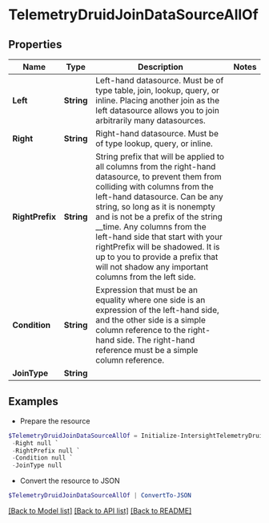 # TelemetryDruidJoinDataSourceAllOf
## Properties

Name | Type | Description | Notes
------------ | ------------- | ------------- | -------------
**Left** | **String** | Left-hand datasource. Must be of type table, join, lookup, query, or inline. Placing another join as the left datasource allows you to join arbitrarily many datasources. | 
**Right** | **String** | Right-hand datasource. Must be of type lookup, query, or inline. | 
**RightPrefix** | **String** | String prefix that will be applied to all columns from the right-hand datasource, to prevent them from colliding with columns from the left-hand datasource. Can be any string, so long as it is nonempty and is not be a prefix of the string __time. Any columns from the left-hand side that start with your rightPrefix will be shadowed. It is up to you to provide a prefix that will not shadow any important columns from the left side. | 
**Condition** | **String** | Expression that must be an equality where one side is an expression of the left-hand side, and the other side is a simple column reference to the right-hand side. The right-hand reference must be a simple column reference. | 
**JoinType** | **String** |  | 

## Examples

- Prepare the resource
```powershell
$TelemetryDruidJoinDataSourceAllOf = Initialize-IntersightTelemetryDruidJoinDataSourceAllOf  -Left null `
 -Right null `
 -RightPrefix null `
 -Condition null `
 -JoinType null
```

- Convert the resource to JSON
```powershell
$TelemetryDruidJoinDataSourceAllOf | ConvertTo-JSON
```

[[Back to Model list]](../README.md#documentation-for-models) [[Back to API list]](../README.md#documentation-for-api-endpoints) [[Back to README]](../README.md)

